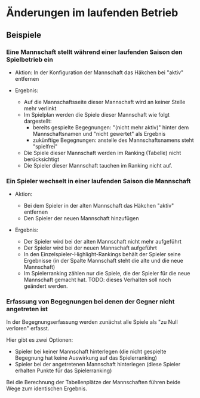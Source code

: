 # Änderungen im laufenden Betrieb

## Beispiele

### Eine Mannschaft stellt während einer laufenden Saison den Spielbetrieb ein

* Aktion: In der Konfiguration der Mannschaft das Häkchen bei "aktiv" entfernen

* Ergebnis: 
  * Auf die Mannschaftsseite dieser Mannschaft wird an keiner Stelle mehr verlinkt
  * Im Spielplan werden die Spiele dieser Mannschaft wie folgt dargestellt:
    * bereits gespielte Begegnungen: "(nicht mehr aktiv)" hinter dem Mannschaftsnamen
      und "nicht gewertet" als Ergebnis
    * zukünftige Begegnungen: anstelle des Mannschaftsnamens steht "spielfrei"
  * Die Spiele dieser Mannschaft werden im Ranking (Tabelle) nicht berücksichtigt  
  * Die Spieler dieser Mannschaft tauchen im Ranking nicht auf.
  
  
 ### Ein Spieler wechselt in einer laufenden Saison die Mannschaft
 
 * Aktion: 
   * Bei dem Spieler in der alten Mannschaft das Häkchen "aktiv" entfernen
   * Den Spieler der neuen Mannschaft hinzufügen
   
 * Ergebnis: 
   * Der Spieler wird bei der alten Mannschaft nicht mehr aufgeführt
   * Der Spieler wird bei der neuen Mannschaft aufgeführt
   * In den Einzelspieler-Highlight-Rankings behält der Spieler seine
     Ergebnisse (in der Spalte Mannschaft steht die alte und die neue
     Mannschaft)
   * Im Spielerranking zählen nur die Spiele, die der Spieler für die neue 
     Mannschaft gemacht hat.
     TODO: dieses Verhalten soll noch geändert werden.


### Erfassung von Begegnungen bei denen der Gegner nicht angetreten ist

In der Begegnungserfassung werden zunächst alle Spiele als "zu Null verloren"
erfasst.

Hier gibt es zwei Optionen:
* Spieler bei keiner Mannschaft hinterlegen (die nicht gespielte Begegnung hat keine Auswirkung auf das Spielerranking)
* Spieler bei der angetretenen Mannschaft hinterlegen (diese Spieler erhalten Punkte für das Spielerranking)
      
Bei die Berechnung der Tabellenplätze der Mannschaften führen beide Wege zum identischen Ergebnis.
